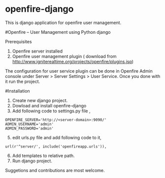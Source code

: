 # openfire-django
This is django application for openfire user management. 

#Openfire – User Management using Python django

Prerequisites

1. Openfire server installed
2. Openfire user management plugin ( download from http://www.igniterealtime.org/projects/openfire/plugins.jsp)

The configuration for user service plugin can be done in Openfire Admin console under Server > Server Settings > User Service. Once you done with it run the project.

#Installation

1. Create new django project.
3. Dowload and install openfire-django 
4. Add following code to settings.py file ,

```
OPENFIRE_SERVER='http://<server-domain>:9090/'
ADMIN_USERNAME='admin'
ADMIN_PASSWORD='admin'
```

5. edit urls.py file and add following code to it,

```
url(r'^server/', include('openfireapp.urls')),
```

6. Add templates to relative path.
7. Run django project.

Suggetions and contributions are most welcome.
